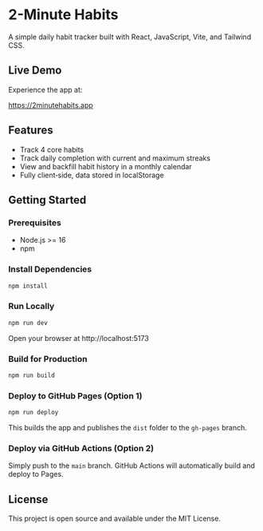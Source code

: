 # 2-Minute Habits

A simple daily habit tracker built with React, JavaScript, Vite, and Tailwind CSS.

## Live Demo

Experience the app at:

https://2minutehabits.app

## Features

- Track 4 core habits
- Track daily completion with current and maximum streaks
- View and backfill habit history in a monthly calendar
- Fully client‑side, data stored in localStorage

## Getting Started

### Prerequisites

- Node.js >= 16
- npm

### Install Dependencies

```bash
npm install
```

### Run Locally

```bash
npm run dev
```

Open your browser at http://localhost:5173

### Build for Production

```bash
npm run build
```

### Deploy to GitHub Pages (Option 1)

```bash
npm run deploy
```

This builds the app and publishes the `dist` folder to the `gh-pages` branch.

### Deploy via GitHub Actions (Option 2)

Simply push to the `main` branch. GitHub Actions will automatically build and deploy to Pages.

## License

This project is open source and available under the MIT License.
